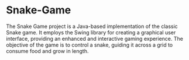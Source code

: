 # Snake-Game
The Snake Game project is a Java-based implementation of the classic Snake game. It employs the Swing library for creating a graphical user interface, providing an enhanced and interactive gaming experience. The objective of the game is to control a snake, guiding it across a grid to consume food and grow in length. 
